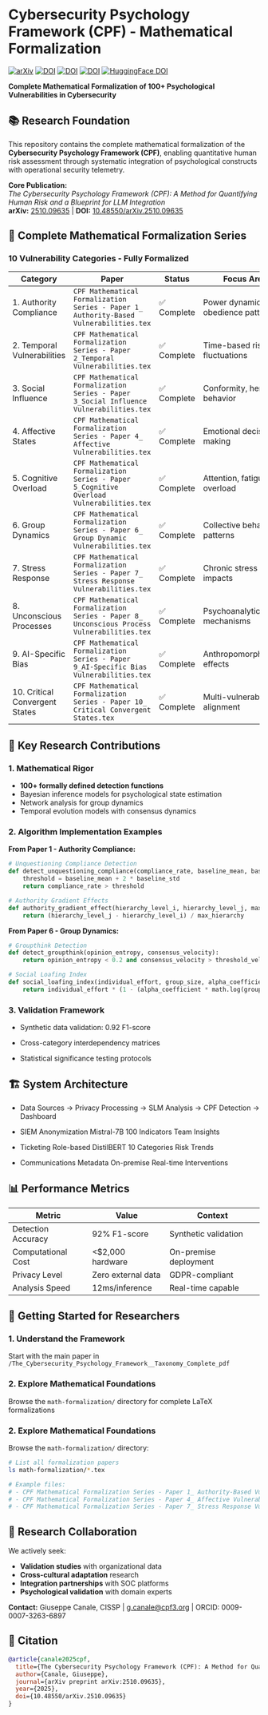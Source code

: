# Cybersecurity Psychology Framework (CPF) - Mathematical Formalization

[![arXiv](https://img.shields.io/badge/arXiv-2510.09635-b31b1b.svg)](https://arxiv.org/abs/2510.09635)
[![DOI](https://img.shields.io/badge/DOI-10.48550/arXiv.2510.09635-blue.svg)](https://doi.org/10.48550/arXiv.2510.09635)
[![DOI](https://zenodo.org/badge/DOI/10.2139/ssrn.5387222.svg)](http://dx.doi.org/10.2139/ssrn.5387222)
[![DOI](https://zenodo.org/badge/DOI/10.5281/zenodo.16944972.svg)](https://doi.org/10.5281/zenodo.16944972)
[![HuggingFace DOI](https://img.shields.io/badge/DOI-10.57967/hf/6704-ffd21e.svg?logo=huggingface)](https://doi.org/10.57967/hf/6704)

**Complete Mathematical Formalization of 100+ Psychological Vulnerabilities in Cybersecurity**

## 📚 Research Foundation

This repository contains the complete mathematical formalization of the **Cybersecurity Psychology Framework (CPF)**, enabling quantitative human risk assessment through systematic integration of psychological constructs with operational security telemetry.

**Core Publication:**  
*The Cybersecurity Psychology Framework (CPF): A Method for Quantifying Human Risk and a Blueprint for LLM Integration*  
**arXiv:** [2510.09635](https://arxiv.org/abs/2510.09635) | **DOI:** [10.48550/arXiv.2510.09635](https://doi.org/10.48550/arXiv.2510.09635)

## 🎯 Complete Mathematical Formalization Series

### **10 Vulnerability Categories - Fully Formalized**

| Category | Paper | Status | Focus Area |
|----------|-------|--------|------------|
| 1. Authority Compliance | `CPF Mathematical Formalization Series - Paper 1_ Authority-Based Vulnerabilities.tex` | ✅ Complete | Power dynamics, obedience patterns |
| 2. Temporal Vulnerabilities | `CPF Mathematical Formalization Series - Paper 2_Temporal Vulnerabilities.tex` | ✅ Complete | Time-based risk fluctuations |
| 3. Social Influence | `CPF Mathematical Formalization Series - Paper 3_Social Influence Vulnerabilities.tex` | ✅ Complete | Conformity, herd behavior |
| 4. Affective States | `CPF Mathematical Formalization Series - Paper 4_ Affective Vulnerabilities.tex` | ✅ Complete | Emotional decision-making |
| 5. Cognitive Overload | `CPF Mathematical Formalization Series - Paper 5_Cognitive Overload Vulnerabilities.tex` | ✅ Complete | Attention, fatigue, overload |
| 6. Group Dynamics | `CPF Mathematical Formalization Series - Paper 6_ Group Dynamic Vulnerabilities.tex` | ✅ Complete | Collective behavior patterns |
| 7. Stress Response | `CPF Mathematical Formalization Series - Paper 7_ Stress Response Vulnerabilities.tex` | ✅ Complete | Chronic stress impacts |
| 8. Unconscious Processes | `CPF Mathematical Formalization Series - Paper 8_ Unconscious Process Vulnerabilities.tex` | ✅ Complete | Psychoanalytic mechanisms |
| 9. AI-Specific Bias | `CPF Mathematical Formalization Series - Paper 9_AI-Specific Bias Vulnerabilities.tex` | ✅ Complete | Anthropomorphization effects |
| 10. Critical Convergent States | `CPF Mathematical Formalization Series - Paper 10_ Critical Convergent States.tex` | ✅ Complete | Multi-vulnerability alignment |

## 🔬 Key Research Contributions

### **1. Mathematical Rigor**
- **100+ formally defined detection functions**
- Bayesian inference models for psychological state estimation
- Network analysis for group dynamics  
- Temporal evolution models with consensus dynamics

### **2. Algorithm Implementation Examples**

**From Paper 1 - Authority Compliance:**
```python
# Unquestioning Compliance Detection
def detect_unquestioning_compliance(compliance_rate, baseline_mean, baseline_std):
    threshold = baseline_mean + 2 * baseline_std
    return compliance_rate > threshold

# Authority Gradient Effects  
def authority_gradient_effect(hierarchy_level_i, hierarchy_level_j, max_hierarchy):
    return (hierarchy_level_j - hierarchy_level_i) / max_hierarchy
```
**From Paper 6 - Group Dynamics:**

```python
# Groupthink Detection
def detect_groupthink(opinion_entropy, consensus_velocity):
    return opinion_entropy < 0.2 and consensus_velocity > threshold_velocity

# Social Loafing Index
def social_loafing_index(individual_effort, group_size, alpha_coefficient):
    return individual_effort * (1 - (alpha_coefficient * math.log(group_size)) / group_size)
```
### **3. Validation Framework**
- Synthetic data validation: 0.92 F1-score

- Cross-category interdependency matrices
- Statistical significance testing protocols


## 🏗️ System Architecture
- Data Sources → Privacy Processing → SLM Analysis → CPF Detection → Dashboard

- SIEM Anonymization Mistral-7B 100 Indicators Team Insights
- Ticketing Role-based DistilBERT 10 Categories Risk Trends
- Communications Metadata On-premise Real-time Interventions

## 📊 Performance Metrics

| Metric | Value | Context |
|--------|-------|---------|
| Detection Accuracy | 92% F1-score | Synthetic validation |
| Computational Cost | <$2,000 hardware | On-premise deployment |
| Privacy Level | Zero external data | GDPR-compliant |
| Analysis Speed | 12ms/inference | Real-time capable |

## 🚀 Getting Started for Researchers

### 1. **Understand the Framework**
Start with the main paper in `/The_Cybersecurity_Psychology_Framework__Taxonomy_Complete_pdf`

### 2. **Explore Mathematical Foundations**
Browse the `math-formalization/` directory for complete LaTeX formalizations

### 2. **Explore Mathematical Foundations**
Browse the `math-formalization/` directory:
```bash
# List all formalization papers
ls math-formalization/*.tex

# Example files:
# - CPF Mathematical Formalization Series - Paper 1_ Authority-Based Vulnerabilities.tex
# - CPF Mathematical Formalization Series - Paper 4_ Affective Vulnerabilities.tex  
# - CPF Mathematical Formalization Series - Paper 7_ Stress Response Vulnerabilities.tex
```

## 🤝 Research Collaboration

We actively seek:
- **Validation studies** with organizational data
- **Cross-cultural adaptation** research  
- **Integration partnerships** with SOC platforms
- **Psychological validation** with domain experts

**Contact:** Giuseppe Canale, CISSP | g.canale@cpf3.org | ORCID: 0009-0007-3263-6897

## 📜 Citation

```bibtex
@article{canale2025cpf,
  title={The Cybersecurity Psychology Framework (CPF): A Method for Quantifying Human Risk},
  author={Canale, Giuseppe},
  journal={arXiv preprint arXiv:2510.09635},
  year={2025},
  doi={10.48550/arXiv.2510.09635}
}
```